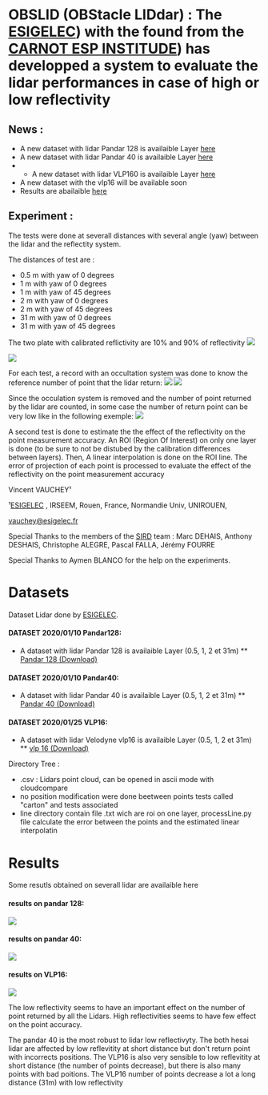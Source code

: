 
# OBSLID (OBStacle LIDdar) : The [ESIGELEC](https://www.esigelec.fr/)) with the found from the [CARNOT ESP INSTITUDE](http://www.carnot-esp.fr/)) has developped a system to evaluate the lidar performances in case of high or low reflectivity

## News :
* A new dataset with lidar Pandar 128 is availaible Layer [here](#Pandar128)
* A new dataset with lidar Pandar 40 is availaible Layer [here](#Pandar40)
* * A new dataset with lidar VLP160 is availaible Layer [here](#VLP16)
* A new dataset with the vlp16 will be available soon
* Results are abailaible [here](#results)

## Experiment :

The tests were done at severall distances with several angle (yaw) between the lidar and the reflectity system.

The distances of test are :
* 0.5 m with yaw of 0 degrees
* 1 m with yaw of 0 degrees
* 1 m with yaw of 45 degrees
* 2 m with yaw of 0 degrees
* 2 m with yaw of 45 degrees
* 31 m with yaw of 0 degrees
* 31 m with yaw of 45 degrees

The two plate with calibrated reflictivity are 10% and 90% of reflectivity
![](images/10forcent.jpg )

![](images/95forcent.jpg )


For each test, a record with an occultation system was done to know the reference number of point that the lidar return:
![](images/occultation.jpg )
![](images/lidar1.jpg )

Since the occulation system is removed and the number of point returned by the lidar are counted, in some case the number of return point can be very low like in the following exemple:
![](images/lidar2.jpg )

A second test is done to estimate the the effect of the reflectivity on the point measurement accuracy. An ROI (Region Of Interest) on only one layer is done (to be sure to not be distubed by the calibration differences between layers). Then, A linear interpolation is done on the ROI line. The error of projection of each point is processed to evaluate the effect of the reflectivity on the point measurement accuracy


Vincent VAUCHEY¹

¹[ESIGELEC](http://www.esigelec.fr/) , IRSEEM, Rouen, France, Normandie Univ, UNIROUEN, 

vauchey@esigelec.fr

Special Thanks to the members of the [SIRD](http://www.esigelec.fr/en/node/113) team : Marc DEHAIS, Anthony DESHAIS, Christophe ALEGRE, Pascal FALLA, Jérémy FOURRE

Special Thanks to Aymen BLANCO for the help on the experiments. 


# Datasets
Dataset Lidar done by [ESIGELEC](http://www.esigelec.fr/).


<a id="Pandar128"></a>
#### DATASET 2020/01/10 Pandar128: 
* A dataset with lidar Pandar 128 is availaible Layer (0.5, 1, 2 et 31m)
  **  [Pandar 128 (Download)](https://esigelec-my.sharepoint.com/:u:/g/personal/vauchey_esigelec_fr/Ea9ZcGnBk6RIi1W0VDGpE1IB-C651Uu0xRZ7diqyBYqxyA?e=INGezK)


<a id="Pandar40"></a>
#### DATASET 2020/01/10 Pandar40: 
* A dataset with lidar Pandar 40 is availaible Layer (0.5, 1, 2 et 31m)
  ** [Pandar 40 (Download)](https://esigelec-my.sharepoint.com/:u:/g/personal/vauchey_esigelec_fr/EcuiAwBcePNAtcPCsUHNiW4BAh54745wT9-1xPChlhzSNQ?e=cc2JR4)


<a id="VLP16"></a>
#### DATASET 2020/01/25 VLP16: 
* A dataset with lidar Velodyne vlp16 is availaible Layer (0.5, 1, 2 et 31m)
  ** [vlp 16 (Download)](https://esigelec-my.sharepoint.com/:u:/g/personal/vauchey_esigelec_fr/EXaM5f3oxgNFoF5lxX8pwRkBh6DCSlyky_umVNbYFPKEVA?e=T0DfZN)



Directory Tree :
* .csv : Lidars point cloud, can be opened in ascii mode with cloudcompare
* no position modification were done beetween points tests called "carton" and tests associated
* line directory contain file .txt wich are roi on one layer, processLine.py file calculate the error between the points and the estimated linear interpolatin

<a id="results"></a>
# Results

Some resutls obtained on severall lidar are availaible here

#### results on pandar 128:
![](images/result.jpg )


#### results on pandar 40:
![](images/result40.jpg )


#### results on  VLP16:
![](images/result16.jpg )



The low reflectivity seems to have an important effect on the number of point returned by all the Lidars.
High reflectivities seems to have few effect on the point accuracy.

The pandar 40 is the most robust to lidar low reflectivyty.
The both hesai lidar are affected by low reflevitity at short distance but don't return point with incorrects positions.
The VLP16 is also very sensible to low reflevitity at short distance (the number of points decrease), but there is also many points with bad poitions.
The VLP16 number of points decrease a lot a long distance (31m) with low reflectivity





